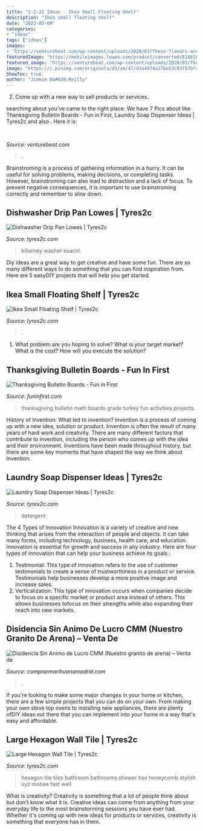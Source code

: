 ```yaml
---
title: "2-2-22 Ideas - Ikea Small Floating Shelf"
description: "Ikea small floating shelf"
date: "2023-03-09"
categories:
- "ideas"
tags: ["ideas"]
images:
- "https://venturebeat.com/wp-content/uploads/2020/03/These-flavors-are-not-delicious.png"
featuredImage: "https://mobileimages.lowes.com/product/converted/818816/818816012748.jpg?size=pdhi"
featured_image: "https://venturebeat.com/wp-content/uploads/2020/03/These-flavors-are-not-delicious.png"
image: "https://i.pinimg.com/originals/d3/a4/47/d3a4474a27be53c93f57b7aa09aac875.jpg"
ShowToc: true
author: "Jimmie O&#039;Reilly"
---
```



2. Come up with a new way to sell products or services.

	

		
searching about  you've came to the right place. We have 7 Pics about  like Thanksgiving Bulletin Boards - Fun in First, Laundry Soap Dispenser Ideas | Tyres2c and also . Here it is:
		
    
## 

<img loading=lazy src="https://venturebeat.com/wp-content/uploads/2020/03/These-flavors-are-not-delicious.png" onerror="this.onerror=null;this.src='https://tse3.mm.bing.net/th?id=OIP.foOKQViPFG9OdCAYsZm9ugHaDD&amp;pid=15.1';" alt="">

_Source: venturebeat.com_

>. 

	

Brainstroming is a process of gathering information in a hurry. It can be useful for solving problems, making decisions, or completing tasks. However, brainstroming can also lead to distraction and a lack of focus. To prevent negative consequences, it is important to use brainstroming correctly and remember to slow down.

    
## Dishwasher Drip Pan Lowes | Tyres2c

<img loading=lazy src="https://mobileimages.lowes.com/product/converted/818816/818816012748.jpg?size=pdhi" onerror="this.onerror=null;this.src='https://tse4.mm.bing.net/th?id=OIP.GVuBS8KUV0Se4iiZ3lfk-gHaHa&amp;pid=15.1';" alt="Dishwasher Drip Pan Lowes | Tyres2c">

_Source: tyres2c.com_

>killarney washer esacni. 

	

Diy ideas are a great way to get creative and have some fun. There are so many different ways to do something that you can find inspiration from. Here are 5 easyDIY projects that will help you get started.

    
## Ikea Small Floating Shelf | Tyres2c

<img loading=lazy src="https://webimg.secondhandapp.com/w-i-mgl/5cea819be0370c51ab1c1af3" onerror="this.onerror=null;this.src='https://tse4.mm.bing.net/th?id=OIP.93KQyM3zfFz9ZnHBob4OSgHaNK&amp;pid=15.1';" alt="Ikea Small Floating Shelf | Tyres2c">

_Source: tyres2c.com_

>. 

	

1. What problem are you hoping to solve? What is your target market? What is the cost? How will you execute the solution?

    
## Thanksgiving Bulletin Boards - Fun In First

<img loading=lazy src="http://1.bp.blogspot.com/-v17XpXVIOLU/TrlUGkO7oYI/AAAAAAAABDc/QOrWskJMdJU/s1600/turkey+math.jpg" onerror="this.onerror=null;this.src='https://tse2.mm.bing.net/th?id=OIP.U4ds6hJ-KaxUv6acZdY-IQHaFi&amp;pid=15.1';" alt="Thanksgiving Bulletin Boards - Fun in First">

_Source: funinfirst.com_

>thanksgiving bulletin math boards grade turkey fun activities projects. 

	

History of Invention: What led to invention?
Invention is a process of coming up with a new idea, solution or product. Invention is often the result of many years of hard work and creativity. There are many different factors that contribute to invention, including the person who comes up with the idea and their environment. Inventions have been made throughout history, but there are some key moments that have shaped the way we think about Invention.

    
## Laundry Soap Dispenser Ideas | Tyres2c

<img loading=lazy src="https://i.pinimg.com/originals/d3/a4/47/d3a4474a27be53c93f57b7aa09aac875.jpg" onerror="this.onerror=null;this.src='https://tse4.mm.bing.net/th?id=OIP.3xtHWmvBguX_BvPyp8Qf0AHaJ4&amp;pid=15.1';" alt="Laundry Soap Dispenser Ideas | Tyres2c">

_Source: tyres2c.com_

>detergent. 

	

The 4 Types of Innovation
Innovation is a variety of creative and new thinking that arises from the interaction of people and objects. It can take many forms, including technology, business, health care, and education. Innovation is essential for growth and success in any industry. Here are four types of innovation that can help your business achieve its goals.: 
1. Testimonial: This type of innovation refers to the use of customer testimonials to create a sense of trustworthiness in a product or service. Testimonials help businesses develop a more positive image and increase sales. 
2. Verticalization: This type of innovation occurs when companies decide to focus on a specific market or product area instead of others. This allows businesses tofocus on their strengths while also expanding their reach into new markets. 

    
## Disidencia Sin Animo De Lucro CMM (Nuestro Granito De Arena) – Venta De

<img loading=lazy src="https://s1.eestatic.com/2020/11/20/actualidad/actualidad_537457955_165638401_1706x1487.jpg" onerror="this.onerror=null;this.src='https://tse3.mm.bing.net/th?id=OIP.C1i4NXkwEmQZt7yksft8iwHaGd&amp;pid=15.1';" alt="Disidencia Sin Animo de Lucro CMM (Nuestro granito de arena) – Venta de">

_Source: comprarmarihuanamadrid.com_

>. 

	

If you're looking to make some major changes in your home or kitchen, there are a few simple projects that you can do on your own. From making your own stove top ovens to installing new appliances, there are plenty ofDIY ideas out there that you can implement into your home in a way that's easy and affordable.

    
## Large Hexagon Wall Tile | Tyres2c

<img loading=lazy src="https://www.digsdigs.com/photos/2016/12/hexagon-tiles-bathroom-ideas-19.jpg" onerror="this.onerror=null;this.src='https://tse2.mm.bing.net/th?id=OIP.wXQnHgnFQuG-IVj0f-dKKQHaJQ&amp;pid=15.1';" alt="Large Hexagon Wall Tile | Tyres2c">

_Source: tyres2c.com_

>hexagon tile tiles bathroom bathrooms shower hex honeycomb stylish xyz mobee fast well. 

	

What is creativity?
Creativity is something that a lot of people think about but don't know what it is. Creative ideas can come from anything from your everyday life to the most brainstorming sessions you have ever had. Whether it's coming up with new ideas for products or services, creativity is something that everyone has in them.

